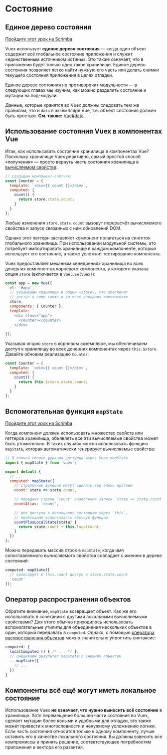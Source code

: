 # Состояние

## Единое дерево состояния

<div class="scrimba"><a href="https://scrimba.com/p/pnyzgAP/cWw3Zhb" target="_blank" rel="noopener noreferrer">Пройдите этот урок на Scrimba</a></div>

Vuex использует **единое дерево состояния** — когда один объект содержит всё глобальное состояние приложения и служит «единственным источником истины». Это также означает, что в приложении будет только одно такое хранилище. Единое дерево состояния позволяет легко найти нужную его часть или делать снимки текущего состояния приложения в целях отладки.

Единое дерево состояния не противоречит модульности — в следующих главах мы изучим, как можно разделить состояние и мутации на под-модули.

Данные, которые хранятся во Vuex должны следовать тем же правилам, что и `data` в экземпляре Vue, т.е. объект состояния должен быть простым. **См. также:** [Vue#data](https://ru.vuejs.org/v2/api/#data).

## Использование состояния Vuex в компонентах Vue

Итак, как использовать состояние хранилища в компонентах Vue? Поскольку хранилище Vuex реактивно, самый простой способ «получения» — просто вернуть часть состояния хранилища в [вычисляемом свойстве](https://ru.vuejs.org/v2/guide/computed.html):

```js
// создадим компонент-счётчик:
const Counter = {
  template: `<div>{{ count }}</div>`,
  computed: {
    count() {
      return store.state.count;
    }
  }
};
```

Любые изменения `store.state.count` вызовут перерасчёт вычисляемого свойства и запуск связанных с ним обновлений DOM.

Однако этот паттерн заставляет компонент полагаться на синглтон глобального хранилища. При использовании модульной системы, это потребует импортировать хранилище в каждом компоненте, который использует его состояние, а также усложнит тестирование компонента.

Vuex предоставляет механизм «внедрения» хранилища во всех дочерних компонентах корневого компонента, у которого указана опция `store` (включается в `Vue.use(Vuex)`):

```js
const app = new Vue({
  el: '#app',
  // указываем хранилище в опции «store», что обеспечит
  // доступ к нему также и во всех дочерних компонентах
  store,
  components: { Counter },
  template: `
    <div class="app">
      <counter></counter>
    </div>
  `
});
```

Указывая опцию `store` в корневом экземпляре, мы обеспечиваем доступ к хранилищу во всех дочерних компонентах через `this.$store`. Давайте обновим реализацию `Counter`:

```js
const Counter = {
  template: `<div>{{ count }}</div>`,
  computed: {
    count() {
      return this.$store.state.count;
    }
  }
};
```

## Вспомогательная функция `mapState`

<div class="scrimba"><a href="https://scrimba.com/p/pnyzgAP/c8Pz7BSK" target="_blank" rel="noopener noreferrer">Пройдите этот урок на Scrimba</a></div>

Когда компонент должен использовать множество свойств или геттеров хранилища, объявлять все эти вычисляемые свойства может быть утомительно. В таких случаях можно использовать функцию `mapState`, которая автоматически генерирует вычисляемые свойства:

```js
// В полной сборке функция доступна через Vuex.mapState
import { mapState } from 'vuex';

export default {
  // ...
  computed: mapState({
    // стрелочные функции могут сделать код очень кратким
    count: state => state.count,

    // передача строки 'count' аналогична записи `state => state.count`
    countAlias: 'count',

    // для доступа к локальному состоянию через `this`,
    // необходимо использовать обычную функцию
    countPlusLocalState(state) {
      return state.count + this.localCount;
    }
  })
};
```

Можно передавать массив строк в `mapState`, когда имя сопоставляемого вычисляемого свойства совпадает с именем в дереве состояний:

```js
computed: mapState([
  // проксирует в this.count доступ к store.state.count
  'count'
]);
```

## Оператор распространения объектов

Обратите внимание, `mapState` возвращает объект. Как же его использовать в сочетании с другими локальными вычисляемыми свойствами? Для этого обычно приходилось использовать вспомогательные утилиты для объединения нескольких объектов в один, который передавать в `computed`. Однако, с помощью [оператора распространения объектов](https://github.com/tc39/proposal-object-rest-spread) можно значительно упростить синтаксис:

```js
computed: {
  localComputed () { /* ... */ },
  // смешиваем результат mapState с внешним объектом
  ...mapState({
    // ...
  })
}
```

## Компоненты всё ещё могут иметь локальное состояние

Использование Vuex **не означает, что нужно выносить всё состояние** в хранилище. Хотя перемещение большей части состояния во Vuex, сделает мутации более явными и удобными для отладки, это также может привести к многословности и ненужному усложнению логики. Если часть состояния относится только к одному компоненту, лучше оставить его в качестве локального состояния. Вы должны взвесить все компромиссы и принять решение, соответствующее потребностям приложения и вектора его развития.
